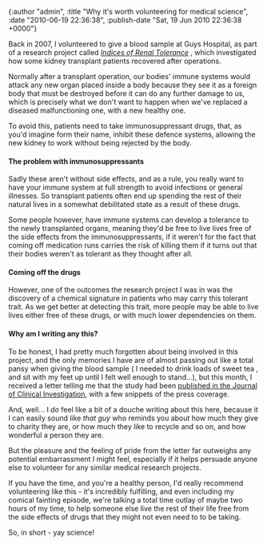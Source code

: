 

{:author "admin", :title "Why it's worth volunteering for medical science", :date "2010-06-19 22:36:38", :publish-date "Sat, 19 Jun 2010 22:36:38 +0000"}



<!-- content below -->

Back in 2007, I volunteered to give a blood sample at Guys Hospital, as part of a research project called _[Indices of Renal Tolerance][1]_ , which investigated how some kidney transplant patients recovered after operations.

Normally after a transplant operation, our bodies' immune systems would attack any new organ placed inside a body because they see it as a foreign body that must be destroyed before it can do any further damage to us, which is precisely what we don't want to happen when we've replaced a diseased malfunctioning one, with a new healthy one.

To avoid this, patients need to take immunosuppressant drugs, that, as you'd imagine form their name, inhibit these defence systems, allowing the new kidney to work without being rejected by the body.

#### The problem with immunosuppressants

Sadly these aren't without side effects, and as a rule, you really want to have your immune system at full strength to avoid infections or general illnesses. So transplant patients often end up spending the rest of their natural lives in a somewhat debilitated state as a result of these drugs.

Some people however, have immune systems can develop a tolerance to the newly transplanted organs, meaning they'd be free to live lives free of the side effects from the immunosuppressants, if it weren't for the fact that coming off medication runs carries the risk of killing them if it turns out that their bodies weren't as tolerant as they thought after all.

#### Coming off the drugs

However, one of the outcomes the research project I was in was the discovery of a chemical signature in patients who may carry this tolerant trait. As we get better at detecting this trait, more people may be able to live lives either free of these drugs, or with much lower dependencies on them.

#### Why am I writing any this? 

To be honest, I had pretty much forgotten about being involved in this project, and the only memories I have are of almost passing out like a total pansy when giving the blood sample ( I needed to drink loads of sweet tea , and sit with my feet up until I felt well enough to stand...), but this month, I received a letter telling me that the study had been [published in the Journal of Clinical Investigation][1], with a few snippets of the press coverage. 

And, well... I _do_ feel like a bit of a douche writing about this here, because it I can easily sound like _that guy_ who reminds you about how much they give to charity they are, or how much they like to recycle and so on, and how wonderful a person they are.

But the pleasure and the feeling of pride from the letter far outweighs any potential embarrassment I might feel, especially if it helps persuade anyone else to volunteer for any similar medical research projects.

If you have the time, and you're a healthy person, I'd really recommend volunteering like this - it's incredibly fulfilling, and even including my comical fainting episode, we're talking a total time outlay of maybe two hours of my time, to help someone else live the rest of their life free from the side effects of drugs that they might not even need to to be taking.

So, in short - yay science!

[1]: http://www.jci.org/articles/view/39933


